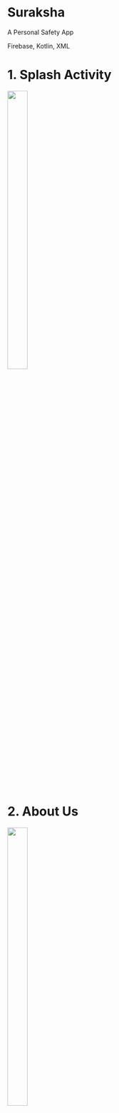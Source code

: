 # Suraksha
A Personal Safety App

Firebase, Kotlin, XML

# 1. Splash Activity
<img src="https://github.com/Muqueet1/Suraksha-Personal-Safety-App/assets/140816026/88da0727-d9ce-4253-9cc7-3595d1b8ce00 .type" width="30%" height="40%">

# 2. About Us
<img src="https://github.com/Muqueet1/Suraksha-Personal-Safety-App/assets/140816026/0d8a3d14-f30c-47ba-89f8-486951db037d .type" width="30%" height="40%">

